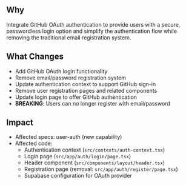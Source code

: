 ## Why
Integrate GitHub OAuth authentication to provide users with a secure, passwordless login option and simplify the authentication flow while removing the traditional email registration system.

## What Changes
- Add GitHub OAuth login functionality
- Remove email/password registration system
- Update authentication context to support GitHub sign-in
- Remove user registration pages and related components
- Update login page to offer GitHub authentication
- **BREAKING**: Users can no longer register with email/password

## Impact
- Affected specs: user-auth (new capability)
- Affected code:
  - Authentication context (`src/contexts/auth-context.tsx`)
  - Login page (`src/app/auth/login/page.tsx`)
  - Header component (`src/components/layout/header.tsx`)
  - Registration page (removal: `src/app/auth/register/page.tsx`)
  - Supabase configuration for OAuth provider